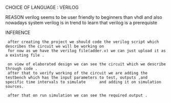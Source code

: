 CHOICE OF LANGUAGE : VERILOG 

REASON 
    verilog seems to be user friendly to beginners than vhdl 
    and also nowadays system verilog is in trend to learn that verilog is a prerequiste 
    
INFERENCE


     after creating the project we should code the verilog script which describes the circuit we will be working on 
     for now as we have the verilog file(adder.v) we can just upload it as a existing file .
     
     on view of elaborated design we can see the circuit which we describe through code .
     after that to verify working of the circuit we are adding the testbench which has the input parameters to test, outputs ,and specific time intervals to simulate      and adding it on simulation sources.
     
     after that on run simulation we can see the required output .
